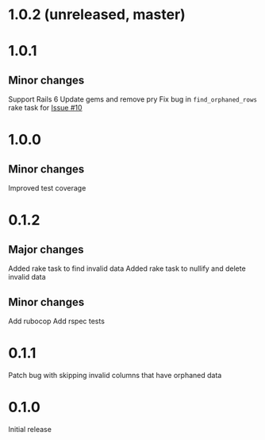 # 1.0.2  (unreleased, master)

# 1.0.1

## Minor changes

Support Rails 6
Update gems and remove pry
Fix bug in `find_orphaned_rows` rake task for [Issue #10](https://github.com/KevinColemanInc/yeet_dba/issues/10)

# 1.0.0

## Minor changes

Improved test coverage

# 0.1.2

## Major changes

Added rake task to find invalid data
Added rake task to nullify and delete invalid data

## Minor changes

Add rubocop
Add rspec tests

# 0.1.1

Patch bug with skipping invalid columns that have orphaned data

# 0.1.0

Initial release
